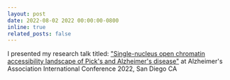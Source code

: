 ```yaml
---
layout: post
date: 2022-08-02 2022 00:00:00-0800
inline: true
related_posts: false
---
```


I presented my research talk titled: ["Single-nucleus open chromatin accessibility landscape of Pick's and Alzheimer's disease"](https://alz.confex.com/alz/2022/meetingapp.cgi/Paper/61354) at Alzheimer's Association International Conference 2022, San Diego CA  
